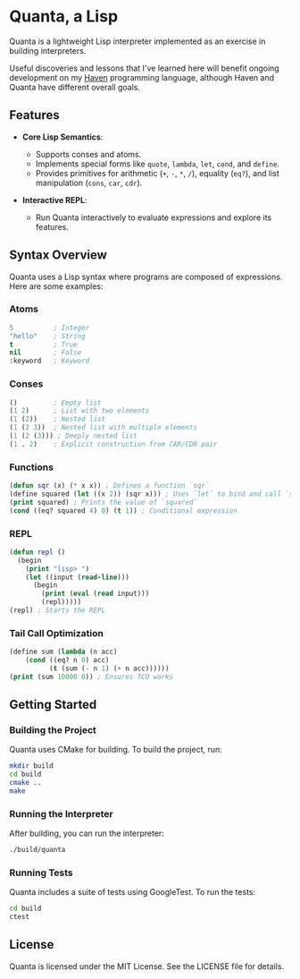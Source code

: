 # Quanta, a Lisp

Quanta is a lightweight Lisp interpreter implemented as an exercise in building interpreters.

Useful discoveries and lessons that I've learned here will benefit ongoing development on my
[Haven](http://github.com/miselin/haven) programming language, although Haven and Quanta have
different overall goals.

## Features

- **Core Lisp Semantics**:

  - Supports conses and atoms.
  - Implements special forms like `quote`, `lambda`, `let`, `cond`, and `define`.
  - Provides primitives for arithmetic (`+`, `-`, `*`, `/`), equality (`eq?`), and list manipulation (`cons`, `car`, `cdr`).

- **Interactive REPL**:

  - Run Quanta interactively to evaluate expressions and explore its features.

## Syntax Overview

Quanta uses a Lisp syntax where programs are composed of expressions. Here are some examples:

### Atoms

```lisp
5          ; Integer
"hello"    ; String
t          ; True
nil        ; False
:keyword   ; Keyword
```

### Conses

```lisp
()         ; Empty list
(1 2)      ; List with two elements
(1 (2))    ; Nested list
(1 (2 3))  ; Nested list with multiple elements
(1 (2 (3))) ; Deeply nested list
(1 . 2)    ; Explicit construction from CAR/CDR pair
```

### Functions

```lisp
(defun sqr (x) (* x x)) ; Defines a function `sqr`
(define squared (let ((x 2)) (sqr x))) ; Uses `let` to bind and call `sqr`
(print squared) ; Prints the value of `squared`
(cond ((eq? squared 4) 0) (t 1)) ; Conditional expression
```

### REPL

```lisp
(defun repl ()
  (begin
    (print "lisp> ")
    (let ((input (read-line)))
      (begin
        (print (eval (read input)))
        (repl)))))
(repl) ; Starts the REPL
```

### Tail Call Optimization

```lisp
(define sum (lambda (n acc)
    (cond ((eq? n 0) acc)
          (t (sum (- n 1) (+ n acc))))))
(print (sum 10000 0)) ; Ensures TCO works
```

## Getting Started

### Building the Project

Quanta uses CMake for building. To build the project, run:

```sh
mkdir build
cd build
cmake ..
make
```

### Running the Interpreter

After building, you can run the interpreter:

```sh
./build/quanta
```

### Running Tests

Quanta includes a suite of tests using GoogleTest. To run the tests:

```sh
cd build
ctest
```

## License

Quanta is licensed under the MIT License. See the LICENSE file for details.
